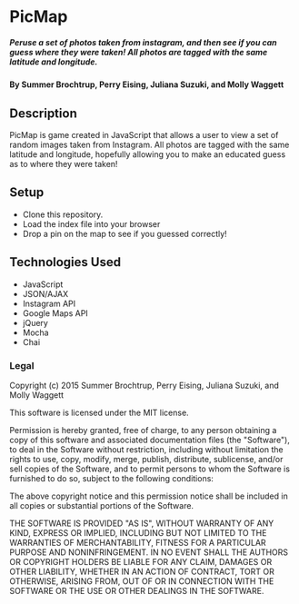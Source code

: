 # PicMap

##### _Peruse a set of photos taken from instagram, and then see if you can guess where they were taken! All photos are tagged with the same latitude and longitude._

#### By Summer Brochtrup, Perry Eising, Juliana Suzuki, and Molly Waggett ####

## Description

PicMap is game created in JavaScript that allows a user to view a set of random images taken from Instagram. All photos are tagged with the same latitude and longitude, hopefully allowing you to make an educated guess as to where they were taken!

## Setup

* Clone this repository.
* Load the index file into your browser
* Drop a pin on the map to see if you guessed correctly!
## Technologies Used

* JavaScript
* JSON/AJAX
* Instagram API
* Google Maps API
* jQuery
* Mocha
* Chai

### Legal

Copyright (c) 2015 Summer Brochtrup, Perry Eising, Juliana Suzuki, and Molly Waggett

This software is licensed under the MIT license.

Permission is hereby granted, free of charge, to any person obtaining a copy
of this software and associated documentation files (the "Software"), to deal
in the Software without restriction, including without limitation the rights
to use, copy, modify, merge, publish, distribute, sublicense, and/or sell
copies of the Software, and to permit persons to whom the Software is
furnished to do so, subject to the following conditions:

The above copyright notice and this permission notice shall be included in
all copies or substantial portions of the Software.

THE SOFTWARE IS PROVIDED "AS IS", WITHOUT WARRANTY OF ANY KIND, EXPRESS OR
IMPLIED, INCLUDING BUT NOT LIMITED TO THE WARRANTIES OF MERCHANTABILITY,
FITNESS FOR A PARTICULAR PURPOSE AND NONINFRINGEMENT. IN NO EVENT SHALL THE
AUTHORS OR COPYRIGHT HOLDERS BE LIABLE FOR ANY CLAIM, DAMAGES OR OTHER
LIABILITY, WHETHER IN AN ACTION OF CONTRACT, TORT OR OTHERWISE, ARISING FROM,
OUT OF OR IN CONNECTION WITH THE SOFTWARE OR THE USE OR OTHER DEALINGS IN
THE SOFTWARE.
